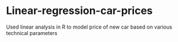 # Linear-regression-car-prices
Used linear analysis in R to model price of new car based on various technical parameters 
